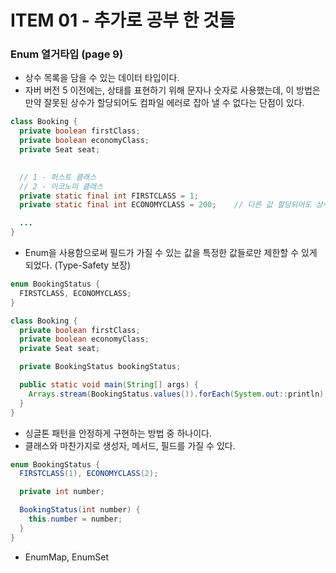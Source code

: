 # ITEM 01 - 추가로 공부 한 것들

### Enum 열거타입 (page 9)
- 상수 목록을 담을 수 있는 데이터 타입이다.
- 자버 버전 5 이전에는, 상태를 표현하기 위해 문자나 숫자로 사용했는데, 이 방법은 만약 잘못된 상수가 할당되어도 컴파일 에러로 잡아 낼 수 없다는 단점이 있다.
```java
class Booking {
  private boolean firstClass;
  private boolean economyClass;
  private Seat seat;

  
  // 1 - 퍼스트 클래스
  // 2 - 이코노미 클래스
  private static final int FIRSTCLASS = 1;
  private static final int ECONOMYCLASS = 200;    // 다른 값 할당되어도 상수는 정수값이기에 컴파일에 문제 없음

  ...
}
```
- Enum을 사용함으로써 필드가 가질 수 있는 값을 특정한 값들로만 제한할 수 있게 되었다. (Type-Safety 보장)
```java
enum BookingStatus {
  FIRSTCLASS, ECONOMYCLASS;
}

class Booking {
  private boolean firstClass;
  private boolean economyClass;
  private Seat seat;

  private BookingStatus bookingStatus;

  public static void main(String[] args) {
    Arrays.stream(BookingStatus.values()).forEach(System.out::println);
  }
}
```
- 싱글톤 패턴을 안정하게 구현하는 방법 중 하나이다.
- 클래스와 마찬가지로 생성자, 메서드, 필드를 가질 수 있다.
```java
enum BookingStatus {
  FIRSTCLASS(1), ECONOMYCLASS(2);

  private int number;

  BookingStatus(int number) {
    this.number = number;
  }
}
```
- EnumMap, EnumSet
